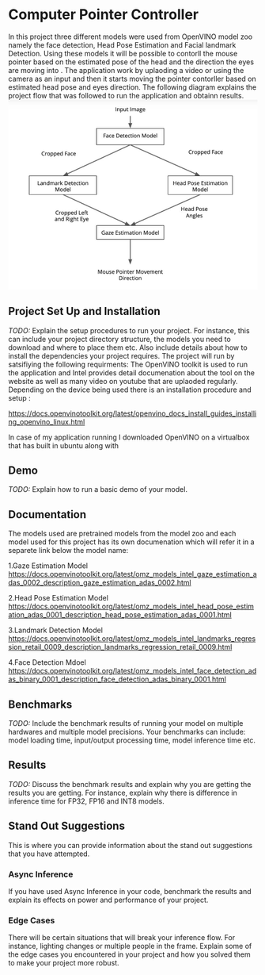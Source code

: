 # Computer Pointer Controller
In this project three different models were used from OpenVINO model zoo namely the face detection, Head Pose Estimation and Facial landmark Detection. Using these models it will be possible to contorll the mouse pointer based on the estimated pose of the head and the direction the eyes are moving into . The application work by uplaoding a video or using the camera as an input and then it starts moving the pointer contorller based on estimated head pose and eyes direction. The following diagram explains the project flow that was followed to run the application and obtainn results. 
![](Flow%20of%20project.JPG)



## Project Set Up and Installation
*TODO:* Explain the setup procedures to run your project. For instance, this can include your project directory structure, the models you need to download and where to place them etc. Also include details about how to install the dependencies your project requires.
The project will run by satsifiying the following requirments: 
The OpenVINO toolkit is used to run the application and Intel provides detail documenation about the tool on the website as well as many video on youtube that are uplaoded regularly. Depending on the device being used there is an installation procedure and setup : 

https://docs.openvinotoolkit.org/latest/openvino_docs_install_guides_installing_openvino_linux.html

In case of my application running I downloaded OpenVINO on a virtualbox that has built in ubuntu along with 


## Demo
*TODO:* Explain how to run a basic demo of your model.

## Documentation
The models used are pretrained models from the model zoo and each model used for this project has its own documenation which will refer it in a separete link below the model name:

1.Gaze Estimation Model 
https://docs.openvinotoolkit.org/latest/omz_models_intel_gaze_estimation_adas_0002_description_gaze_estimation_adas_0002.html

2.Head Pose Estimation Model 
https://docs.openvinotoolkit.org/latest/omz_models_intel_head_pose_estimation_adas_0001_description_head_pose_estimation_adas_0001.html

3.Landmark Detection Model 
https://docs.openvinotoolkit.org/latest/omz_models_intel_landmarks_regression_retail_0009_description_landmarks_regression_retail_0009.html

4.Face Detection Mdoel 
https://docs.openvinotoolkit.org/latest/omz_models_intel_face_detection_adas_binary_0001_description_face_detection_adas_binary_0001.html

## Benchmarks
*TODO:* Include the benchmark results of running your model on multiple hardwares and multiple model precisions. Your benchmarks can include: model loading time, input/output processing time, model inference time etc.

## Results
*TODO:* Discuss the benchmark results and explain why you are getting the results you are getting. For instance, explain why there is difference in inference time for FP32, FP16 and INT8 models.

## Stand Out Suggestions
This is where you can provide information about the stand out suggestions that you have attempted.

### Async Inference
If you have used Async Inference in your code, benchmark the results and explain its effects on power and performance of your project.

### Edge Cases
There will be certain situations that will break your inference flow. For instance, lighting changes or multiple people in the frame. Explain some of the edge cases you encountered in your project and how you solved them to make your project more robust.
